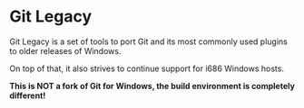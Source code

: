 # Git Legacy

Git Legacy is a set of tools to port Git and its most commonly used plugins to older releases of Windows.

On top of that, it also strives to continue support for i686 Windows hosts.

**This is NOT a fork of Git for Windows, the build environment is completely different!**